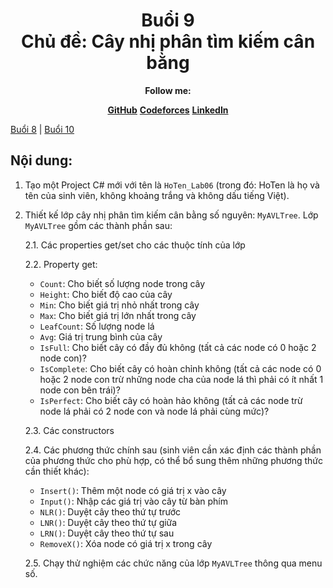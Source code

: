<div align="center">
	<h1>Buổi 9<br>Chủ đề: Cây nhị phân tìm kiếm cân bằng</h1>
</div>

<div align="center">
  <p><strong>Follow me:</strong></p>
</div>

<div align="center">
  <p>
    <strong><a href="https://github.com/k1enn" target="_blank">GitHub</a></strong>
    <strong><a href="https://codeforces.com/profile/dinhtrungkien" target="_blank">Codeforces</a></strong>
    <strong><a href="https://www.linkedin.com/in/ki%C3%AAn-trung-1645b532a/" target="_blank">LinkedIn</a></strong>
  </p>
</div>

[Buổi 8](https://github.com/k1enn/software-engineer-notes/blob/main/subjects/DSA-practice/Buoi8/buoi8.md) | [Buổi 10](https://github.com/k1enn/software-engineer-notes/blob/main/subjects/DSA-practice/Buoi10/buoi10.md) 
## Nội dung: 

1. Tạo một Project C# mới với tên là `HoTen_Lab06` (trong đó: HoTen là họ và tên của sinh viên, không khoảng trắng và không dấu tiếng Việt).

2. Thiết kế lớp cây nhị phân tìm kiếm cân bằng số nguyên: `MyAVLTree`. Lớp `MyAVLTree` gồm các thành phần sau:

   2.1. Các properties get/set cho các thuộc tính của lớp
   
   2.2. Property get:
   
   - `Count`: Cho biết số lượng node trong cây
   - `Height`: Cho biết độ cao của cây
   - `Min`: Cho biết giá trị nhỏ nhất trong cây
   - `Max`: Cho biết giá trị lớn nhất trong cây
   - `LeafCount`: Số lượng node lá
   - `Avg`: Giá trị trung bình của cây
   - `IsFull`: Cho biết cây có đầy đủ không (tất cả các node có 0 hoặc 2 node con)?
   - `IsComplete`: Cho biết cây có hoàn chỉnh không (tất cả các node có 0 hoặc 2 node con trừ những node cha của node lá thì phải có ít nhất 1 node con bên trái)?
   - `IsPerfect`: Cho biết cây có hoàn hảo không (tất cả các node trừ node lá phải có 2 node con và node lá phải cùng mức)?

   2.3. Các constructors

   2.4. Các phương thức chính sau (sinh viên cần xác định các thành phần của phương thức cho phù hợp, có thể bổ sung thêm những phương thức cần thiết khác):
   
   - `Insert()`: Thêm một node có giá trị x vào cây
   - `Input()`: Nhập các giá trị vào cây từ bàn phím
   - `NLR()`: Duyệt cây theo thứ tự trước
   - `LNR()`: Duyệt cây theo thứ tự giữa
   - `LRN()`: Duyệt cây theo thứ tự sau
   - `RemoveX()`: Xóa node có giá trị x trong cây

   2.5. Chạy thử nghiệm các chức năng của lớp `MyAVLTree` thông qua menu số.
